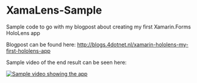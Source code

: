 # XamaLens-Sample
Sample code to go with my blogpost about creating my first Xamarin.Forms HoloLens app

Blogpost can be found here: http://blogs.4dotnet.nl/xamarin-hololens-my-first-hololens-app

Sample video of the end result can be seen here:

[![Sample video showing the app](https://img.youtube.com/vi/RoOq44K5xU8/0.jpg)](https://www.youtube.com/watch?v=RoOq44K5xU8)
